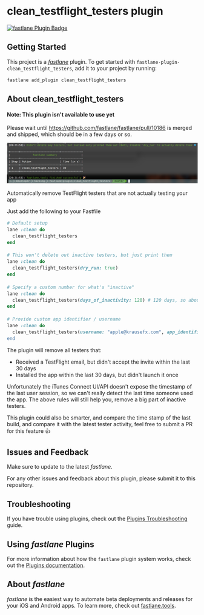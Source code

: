 # clean_testflight_testers plugin

[![fastlane Plugin Badge](https://rawcdn.githack.com/fastlane/fastlane/master/fastlane/assets/plugin-badge.svg)](https://rubygems.org/gems/fastlane-plugin-clean_testflight_testers)

## Getting Started

This project is a [_fastlane_](https://github.com/fastlane/fastlane) plugin. To get started with `fastlane-plugin-clean_testflight_testers`, add it to your project by running:

```bash
fastlane add_plugin clean_testflight_testers
```

## About clean_testflight_testers

#### Note: This plugin isn't available to use yet

Please wait until https://github.com/fastlane/fastlane/pull/10186 is merged and shipped, which should be in a few days or so.

![screenshot.png](screenshot.png)

Automatically remove TestFlight testers that are not actually testing your app

Just add the following to your Fastfile

```ruby
# Default setup
lane :clean do
  clean_testflight_testers
end

# This won't delete out inactive testers, but just print them
lane :clean do
  clean_testflight_testers(dry_run: true)
end

# Specify a custom number for what's "inactive"
lane :clean do
  clean_testflight_testers(days_of_inactivity: 120) # 120 days, so about 4 months
end

# Provide custom app identifier / username
lane :clean do
  clean_testflight_testers(username: "apple@krausefx.com", app_identifier: "best.lane"")
end
```

The plugin will remove all testers that:

- Received a TestFlight email, but didn't accept the invite within the last 30 days
- Installed the app within the last 30 days, but didn't launch it once

Unfortunately the iTunes Connect UI/API doesn't expose the timestamp of the last user session, so we can't really detect the last time someone used the app. The above rules will still help you, remove a big part of inactive testers. 

This plugin could also be smarter, and compare the time stamp of the last build, and compare it with the latest tester activity, feel free to submit a PR for this feature 👍

## Issues and Feedback

Make sure to update to the latest _fastlane_.

For any other issues and feedback about this plugin, please submit it to this repository.

## Troubleshooting

If you have trouble using plugins, check out the [Plugins Troubleshooting](https://docs.fastlane.tools/plugins/plugins-troubleshooting/) guide.

## Using _fastlane_ Plugins

For more information about how the `fastlane` plugin system works, check out the [Plugins documentation](https://docs.fastlane.tools/plugins/create-plugin/).

## About _fastlane_

_fastlane_ is the easiest way to automate beta deployments and releases for your iOS and Android apps. To learn more, check out [fastlane.tools](https://fastlane.tools).
